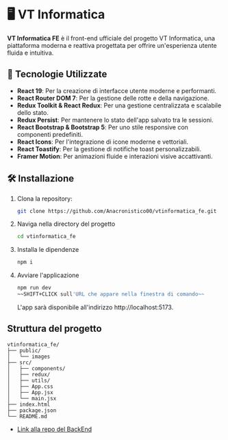# 🖥️ VT Informatica

**VT Informatica FE** è il front-end ufficiale del progetto VT Informatica, una piattaforma moderna e reattiva progettata per offrire un'esperienza utente fluida e intuitiva.

## 🚀 Tecnologie Utilizzate

- **React 19**: Per la creazione di interfacce utente moderne e performanti.
- **React Router DOM 7**: Per la gestione delle rotte e della navigazione.
- **Redux Toolkit & React Redux**: Per una gestione centralizzata e scalabile dello stato.
- **Redux Persist**: Per mantenere lo stato dell'app salvato tra le sessioni.
- **React Bootstrap & Bootstrap 5**: Per uno stile responsive con componenti predefiniti.
- **React Icons**: Per l'integrazione di icone moderne e vettoriali.
- **React Toastify**: Per la gestione di notifiche toast personalizzabili.
- **Framer Motion**: Per animazioni fluide e interazioni visive accattivanti.

## 🛠️ Installazione

1. Clona la repository:
   ```bash
   git clone https://github.com/Anacronistico00/vtinformatica_fe.git
   ```
2. Naviga nella directory del progetto
   ```bash
   cd vtinformatica_fe
   ```
3. Installa le dipendenze
   ```bash
   npm i
   ```
4. Avviare l'applicazione
   ```bash
   npm run dev
   ~~SHIFT+CLICK sull'URL che appare nella finestra di comando~~
   ```
   L'app sarà disponibile all'indirizzo http://localhost:5173.

## Struttura del progetto
```plaintext
vtinformatica_fe/
├── public/
│   └── images
├── src/
│   ├── components/
│   ├── redux/
│   ├── utils/
│   ├── App.css
│   ├── App.jsx
│   └── main.jsx
├── index.html
├── package.json
└── README.md
```
- [Link alla repo del BackEnd](https://github.com/Anacronistico00/VTInformatica)
